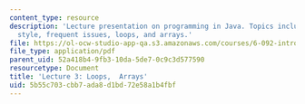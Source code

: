 ```yaml
---
content_type: resource
description: 'Lecture presentation on programming in Java. Topics include: good programming
  style, frequent issues, loops, and arrays.'
file: https://ol-ocw-studio-app-qa.s3.amazonaws.com/courses/6-092-introduction-to-programming-in-java-january-iap-2010/5b55c703cbb7ada8d1bd72e58a1b4fbf_MIT6_092IAP10_lec03.pdf
file_type: application/pdf
parent_uid: 52a418b4-9fb3-10da-5de7-0c9c3d577590
resourcetype: Document
title: 'Lecture 3: Loops,  Arrays'
uid: 5b55c703-cbb7-ada8-d1bd-72e58a1b4fbf
---
```

